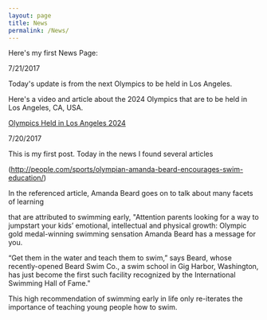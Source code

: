 ```yaml
---
layout: page
title: News
permalink: /News/
---
```


Here's my first News Page:

7/21/2017

Today's update is from the next Olympics to be held in Los Angeles.

Here's a video and article about the 2024 Olympics that are to be held in Los Angeles, CA, USA.

<a href=https://swimswam.com/uscs-dedeaux-field-to-host-olympic-swimming-per-la-2024-video/>Olympics Held in Los Angeles 2024</a>






7/20/2017

This is my first post. Today in the news I found several articles

(http://people.com/sports/olympian-amanda-beard-encourages-swim-education/)

In the referenced article, Amanda Beard goes on to talk about many facets of learning

that are attributed to swimming early, "Attention parents looking for a way to jumpstart your kids’ emotional, intellectual and physical growth: Olympic gold medal-winning swimming sensation Amanda Beard has a message for you.

“Get them in the water and teach them to swim,” says Beard, whose recently-opened Beard Swim Co., a swim school in Gig Harbor, Washington, has just become the first such facility recognized by the International Swimming Hall of Fame."

This high recommendation of swimming early in life only re-iterates the importance of teaching young people
how to swim.
